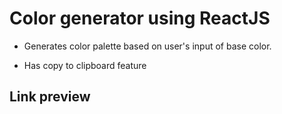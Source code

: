 # Color generator using ReactJS

- Generates color palette based on user's input of base color.

- Has copy to clipboard feature

## Link preview
